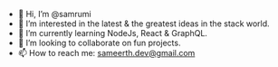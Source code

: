 - 👋 Hi, I’m @samrumi
- 👀 I’m interested in the latest & the greatest ideas in the stack world.
- 🌱 I’m currently learning NodeJs, React & GraphQL. 
- 💞️ I’m looking to collaborate on fun projects.
- 📫 How to reach me: sameerth.dev@gmail.com

<!---
samrumi/samrumi is a ✨ special ✨ repository because its `README.md` (this file) appears on your GitHub profile.
You can click the Preview link to take a look at your changes.
--->
